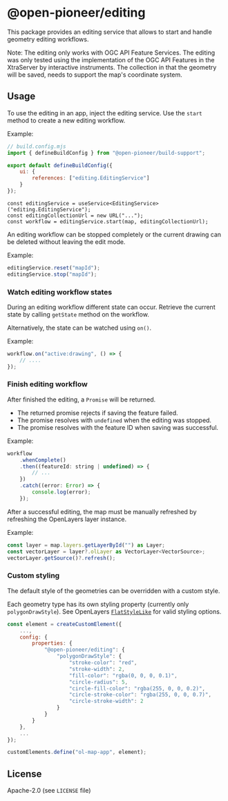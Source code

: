 # @open-pioneer/editing

This package provides an editing service that allows to start and handle geometry editing workflows.

Note: The editing only works with OGC API Feature Services. The editing was only tested using the implementation of the OGC API Features in the XtraServer by interactive instruments. The collection in that the geometry will be saved, needs to support the map's coordinate system.

## Usage

To use the editing in an app, inject the editing service. Use the `start` method to create a new editing workflow.

Example:

```js
// build.config.mjs
import { defineBuildConfig } from "@open-pioneer/build-support";

export default defineBuildConfig({
    ui: {
        references: ["editing.EditingService"]
    }
});
```

```tsx
const editingService = useService<EditingService>("editing.EditingService");
const editingCollectionUrl = new URL("...");
const workflow = editingService.start(map, editingCollectionUrl);
```

An editing workflow can be stopped completely or the current drawing can be deleted without leaving the edit mode.

Example:

```js
editingService.reset("mapId");
editingService.stop("mapId");
```

### Watch editing workflow states

During an editing workflow different state can occur. Retrieve the current state by calling `getState` method on the workflow.

Alternatively, the state can be watched using `on()`.

Example:

```js
workflow.on("active:drawing", () => {
    // ....
});
```

### Finish editing workflow

After finished the editing, a `Promise` will be returned.

-   The returned promise rejects if saving the feature failed.
-   The promise resolves with `undefined` when the editing was stopped.
-   The promise resolves with the feature ID when saving was successful.

Example:

```js
workflow
    .whenComplete()
    .then((featureId: string | undefined) => {
        // ...
    })
    .catch((error: Error) => {
        console.log(error);
    });
```

After a successful editing, the map must be manually refreshed by refreshing the OpenLayers layer instance.

Example:

```js
const layer = map.layers.getLayerById("") as Layer;
const vectorLayer = layer?.olLayer as VectorLayer<VectorSource>;
vectorLayer.getSource()?.refresh();
```

### Custom styling

The default style of the geometries can be overridden with a custom style.

Each geometry type has its own styling property (currently only `polygonDrawStyle`). See OpenLayers [`FlatStyleLike`](https://openlayers.org/en/latest/apidoc/module-ol_style_flat.html) for valid styling options.

```js
const element = createCustomElement({
    ...,
    config: {
        properties: {
            "@open-pioneer/editing": {
                "polygonDrawStyle": {
                    "stroke-color": "red",
                    "stroke-width": 2,
                    "fill-color": "rgba(0, 0, 0, 0.1)",
                    "circle-radius": 5,
                    "circle-fill-color": "rgba(255, 0, 0, 0.2)",
                    "circle-stroke-color": "rgba(255, 0, 0, 0.7)",
                    "circle-stroke-width": 2
                }
            }
        }
    },
    ...
});

customElements.define("ol-map-app", element);
```

## License

Apache-2.0 (see `LICENSE` file)
